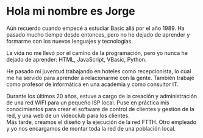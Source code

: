 <!--- 
- 👋 Hi, I’m @hitbit72
- 👀 I’m interested in ...
- 🌱 I’m currently learning ...
- 💞️ I’m looking to collaborate on ...
- 📫 How to reach me ...
- 😄 Pronouns: ...
--->
<h1>Hola mi nombre es Jorge</h1>
<p>Aún recuerdo cuando empecé a estudiar Basic allá por el año 1989. Ha pasado mucho tiempo desde entonces, pero no he dejado de aprender y formarme con los nuevos lenguajes y tecnologías.</p>
<p>La vida no me llevó por el camino de la programación, pero yo nunca he dejado de aprender: HTML, JavaScript, VBasic, Python.</p>
<p>He pasado mi juventud trabajando en hoteles como recepcionista, lo cual me ha servido para aprender a relacionarme con la gente. También trabajé como profesor de informática en una academia y como consultor IT.</p>
<p>Durante los últimos 20 años, estuve a cargo de la creación y administración de una red WIFI para un pequeño ISP local. Puse en práctica mis conocimientos para crear el software de control de clientes y gestión de la red, y una web de un videoclub para los clientes.<br>
Más tarde, creamos el diseño y la ejecución de la red FTTH. Otro empleado y yo nos encargamos de montar toda la red de una población local.</p>


<!---
hitbit72/hitbit72 is a ✨ special ✨ repository because its `README.md` (this file) appears on your GitHub profile.
You can click the Preview link to take a look at your changes.
--->
